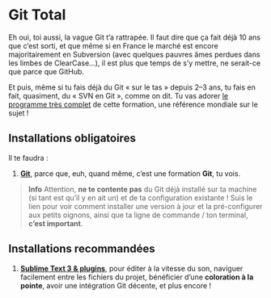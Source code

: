 # Git Total

Eh oui, toi aussi, la vague Git t’a rattrapée.  Il faut dire que ça fait déjà 10 ans que c’est sorti, et que même si en France le marché est encore majoritairement en Subversion (avec quelques pauvres âmes perdues dans les limbes de ClearCase…), il est plus que temps de s’y mettre, ne serait-ce que parce que GitHub.

Et puis, même si tu fais déjà du Git « sur le tas » depuis 2–3 ans, tu fais en fait, quasiment, du « SVN en Git », comme on dit.  Tu vas adorer [le programme très complet](http://www.js-attitude.fr/js-total/#programme) de cette formation, une référence mondiale sur le sujet !

## Installations obligatoires

Il te faudra :

1. **[Git](../software/git.md)**, parce que, euh, quand même, c’est une formation **Git**, tu vois.

> **Info** Attention, **ne te contente pas** du Git déjà installé sur ta machine (si tant est qu’il y en ait un) et de ta configuration existante !  Suis le lien pour voir comment installer une version à jour et la pré-configurer aux petits oignons, ainsi que ta ligne de commande / ton terminal, **c’est important**.

## Installations recommandées

1. **[Sublime Text 3 & plugins](../software/st3.md)**, pour éditer à la vitesse du son, naviguer facilement entre les fichiers du projet, bénéficier d’une **coloration à la pointe**, avoir une intégration Git décente, et plus encore !
